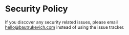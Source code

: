 # Security Policy

If you discover any security related issues, please email hello@bautrukevich.com instead of using the issue tracker.
